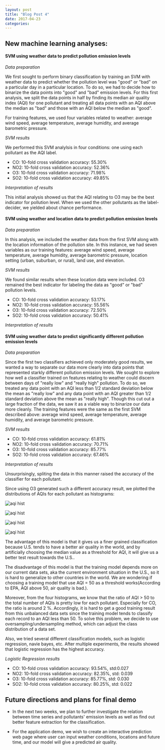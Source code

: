 ```yaml
---
layout: post
title: "Blog Post 4"
date: 2017-04-23
categories: 
---
```


## New machine learning analyses:



#### SVM using weather data to predict pollution emission levels



_Data preparation_

We first sought to perform binary classification by training an SVM with weather data to predict whether the pollution level was "good" or "bad" on a particular day in a particular location. To do so, we had to decide how to binarize the data points into "good" and "bad" emission levels. For this first analysis, we split the data points in half by finding its median air quality index (AQI) for one pollutant and treating all data points with an AQI above the median as "bad" and those with an AQI below the median as "good".

For training features, we used four variables related to weather: average wind speed, average temperature, average humidity, and average barometric pressure.

_SVM results_

We performed this SVM analylsis in four conditions: one using each pollutant as the AQI label.

* CO: 10-fold cross validation accuracy: 55.30%
* NO2: 10-fold cross validation accuracy: 52.36%
* O3: 10-fold cross validation accuracy: 71.98%
* SO2: 10-fold cross validation accuracy: 49.85%

_Interpretation of results_

This initial analysis showed us that the AQI relating to O3 may be the best indicator for pollution level. When we used the other pollutants as the label-decider, we yielded about chance performance.

#### SVM using weather and location data to predict pollution emission levels



_Data preparation_

In this analysis, we included the weather data from the first SVM along with the location information of the pollution site. In this instance, we had seven variables as our training features: average wind speed, average temperature, average humidity, average barometric pressure, location setting (urban, suburban, or rural), land use, and elevation.

_SVM results_

We found similar results when these location data were included. O3 remained the best indicator for labeling the data as "good" or "bad" pollution levels.

* CO: 10-fold cross validation accuracy: 53.17%
* NO2: 10-fold cross validation accuracy: 55.56%
* O3: 10-fold cross validation accuracy: 72.50%
* SO2: 10-fold cross validation accuracy: 50.41%

_Interpretation of results_

#### SVM using weather data to predict significantly different pollution emission levels

_Data preparation_

Since the first two classifiers achieved only moderately good results, we wanted a way to separate our data more clearly into data points that represented starkly different pollution emission levels. We sought to explore how well a classifier trained on features relating to weather could discern between days of "really low" and "really high" pollution. To do so, we treated any data point with an AQI less than 1/2 standard deviation below the mean as "really low" and any data point with an AQI greater than 1/2 standard deviation above the mean as "really high". Though this cut out a large fraction of the data, we saw it as a viable way to binarize our data more cleanly. The training features were the same as the first SVM described above: average wind speed, average temperature, average humidity, and average barometric pressure.

_SVM results_

* CO: 10-fold cross validation accuracy: 61.81%
* NO2: 10-fold cross validation accuracy: 70.71%
* O3: 10-fold cross validation accuracy: 85.77%
* SO2: 10-fold cross validation accuracy: 67.46%

_Interpretation of results_

Unsurprisingly, spliting the data in this manner raised the accuracy of the classifier for each pollutant.

Since using O3 generated such a different accuracy result, we plotted the distributions of AQIs for each pollutant as histograms:

![aqi hist](/images/o3_aqi_hist.png)

![aqi hist](/images/no2_aqi_hist.png)

![aqi hist](/images/so2_aqi_hist.png)

![aqi hist](/images/co_aqi_hist.png)

The advantage of this model is that it gives us a finer grained classification because U.S. tends to have a better air quality in the world, and by artificially choosing the median value as a threshold for AQI, it will give us a better test result towards the U.S.. 

The disadvantage of this model is that the training model depends more on our current data sets, aka the current environment situation in the U.S., so it is hard to generalize to other countries in the world. We are wondering if choosing a training model that use AQI = 50 as a threshold works(According to EPA, AQI above 50, air quality is bad.).

Moreover, from the four histograms, we know that the ratio of AQI > 50 to the total number of AQIs is pretty low for each pollutant. Especially for CO, the ratio is around 2 %. Accordingly, it is hard to get a good training result from this unbalanced data sets since the training model tends to classify each record to an AQI less than 50. To solve this problem, we decide to use oversampling/undersampling method, which can adjust the class distribution of a data set. 

Also, we tried several different classification models, such as logistic regression, navie bayes, etc. After multiple experiments, the results showed that logistic regression has the highest accuracy.

_Logistic Regression results_

* CO: 10-fold cross validation accuracy: 93.54%, std:0.027
* NO2: 10-fold cross validation accuracy: 82.35%, std: 0.039
* O3: 10-fold cross validation accuracy: 85.77%, std: 0.030
* SO2: 10-fold cross validation accuracy: 80.25%, std: 0.022


## Future directions and plans for final demo

* In the next two weeks, we plan to further investigate the relation between time series and pollutants' emission levels as well as find out better feature extraction for the classification.

* For the application demo, we wish to create an interactive prediction web page where user can input weather conditions, locations and future time, and our model will give a predicted air quality. 



